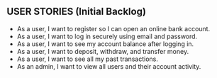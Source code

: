 ## USER STORIES (Initial Backlog)

- As a user, I want to register so I can open an online bank account.
- As a user, I want to log in securely using email and password.
- As a user, I want to see my account balance after logging in.
- As a user, I want to deposit, withdraw, and transfer money.
- As a user, I want to see all my past transactions.
- As an admin, I want to view all users and their account activity.
